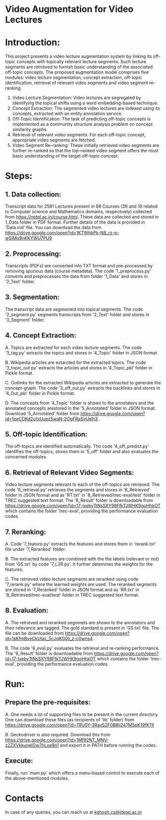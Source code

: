 # Video Augmentation for Video Lectures

# Introduction:
This project presents a video lecture augmentation system by linking its off-topic concepts with topically relevant lecture segments. Such lecture segments are retrieved to furnish basic understanding of the associated off-topic concepts. The proposed augmentation model comprises five modules: video lecture segmentation, concept extraction, off-topic identification, retrieval of relevant video segments and video segment re-ranking.
1. Video Lecture Segmentation: Video lectures are segregated by identifying the topical shifts using a word embedding-based technique.
2. Concept Extraction: The segmented video lectures are indexed using its concepts, extracted with an entity annotation service.
3. Off-Topic Identification: The task of predicting off-topic concepts is implemented as a community structure analysis problem on concept similarity graphs.
4. Retrieval of relevant video segments: For each off-topic concept, appropriate video segments are fetched.
5. Video Segment Re-ranking: These initially retrieved video segments are further re-ranked so that the top-ranked video segment offers the most basic understanding of the target off-topic concept.

# Steps:
## 1. Data collection:
Transcript data for 2581 Lectures present in 68 Courses (39 and 19 related to Computer science and Mathematics domains, respectively) collected from https://nptel.ac.in/course.html. These data are collected and stored in 1_Data folder in PDF format. Further details of the data is provided in 'Data.md' file. You can download the data from https://drive.google.com/open?id=1KTWhbPk-N8_rz-p-wSIMo9nKKYWU7PU9
## 2. Preprocessing:
Transcripts (PDFs) are converted into TXT format and pre-processed by removing spurious data (course metadata). The code '1_preprocess.py' converts and preprocesses the data from folder '1_Data' and stores in '2_Text' folder.
## 3. Segmentation:
The transcript data are segmented into topical segments. The code '2_segment.py' segments transcripts from '2_Text' folder and stores in '3_Segment' folder.
## 4. Concept Extraction:
A. Topics are extracted for each video lecture segments. The code '3_tag.py' extracts the topics and stores in '4_Topic' folder in JSON format.

B. Wikipedia articles are extarcted for the extracted topics. The code '3_topic_out.py' extracts the articles and stores in '4_Topic_pkl' folder in Pickle format.

C. Outlinks for the extracted Wikipedia articles are extracted to generate the concept-graph. The code '3_off_out.py' extracts the backlinks and stores in '4_Out_pkl' folder in Pickle format.

D. The concepts from '4_Topic' folder is shown to the annotators and the annotated concepts arestored in the '5_Annotated' folder in JSON format. Download '5_Annotated' folder from https://drive.google.com/open?id=1peCDKd2u1xUuez5waN-2OgFRaSvUelh3 .
## 5. Off-topic Identification:
The off-topics are identified automatically. The code '4_off_predict.py' identifies the off-topics, stores them in '5_off' folder and also evaluates the concerned modules.
## 6. Retrieval of Relevant Video Segments:
Video lecture segments relevant to each of the off-topics are retrieved. The code '6_retrieval.py' retrieves the segments and stores in '6_Retrieved' folder in JSON format and as 'RT.txt' in '8_Retrieved/trec-eval/test' folder in TREC suggested text format. The '8_Result' folder is downloadable from https://drive.google.com/open?id=17-IxebyTtNsSXY98FfkTJWHK9goHhkOT which contains the folder 'trec-eval', providing the performance evaluation codes.
## 7. Reranking:
A. Code '7_feature.py' extracts the features and stores them in 'rerank.txt' file under '7_Reranked' folder.

B. The extracted features are combined with the the labels (relevant or not) from 'GS.txt' by code '7_L2R.py'. It further detemines the weights for the features.

C. The retrieved video lecture segments are reranked using code '7_rerank.py' where the learned weights are used. The reranked segments are stored in '7_Reranked' folder in JSON format and as 'RR.txt' in '8_Retrieved/trec-eval/test' folder in TREC suggested text format.
## 8. Evaluation:
A. The retrieved and reranked segmnets are shown to the annotators and their relevance are tagged. The gold standard is present in 'GS.txt' file. The file can be downloaded from https://drive.google.com/open?id=1sKfmBveCkUtaL_5cJqKG0li_z-c0wns4 .

B. The code '8_eval.py' evaluates the retrieval and re-ranking performance. The '8_Result' folder is downloadable from https://drive.google.com/open?id=17-IxebyTtNsSXY98FfkTJWHK9goHhkOT which contains the folder 'trec-eval', providing the performance evaluation codes.

# Run:
## Prepare the pre-requisites:
A. One needs a ist of supporting files to be present in the current directory. One can download these files (as recipients of 'lib' folder) from https://drive.google.com/open?id=11PJ0Y-3RavS2F0B8lj247M5pK19fK11I

B. Geckodriver is also required. Download this from https://drive.google.com/open?id=1Mf92NT_MNV-z2ZXVkkuneIGw7hLoe8n1 and export it in PATH before running the codes.
## Execute:
Finally, run 'main.py' which offers a menu-based control to execute each of the above-mentioned modules.

# Contacts
In case of any queries, you can reach us at kghosh.cs@iitkgp.ac.in
